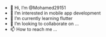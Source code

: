- 👋 Hi, I’m @Mohamed29151
- 👀 I’m interested in mobile app development
- 🌱 I’m currently learning flutter 
- 💞️ I’m looking to collaborate on ...
- 📫 How to reach me ...

<!---
Mohamed29151/Mohamed29151 is a ✨ special ✨ repository because its `README.md` (this file) appears on your GitHub profile.
You can click the Preview link to take a look at your changes.
--->
